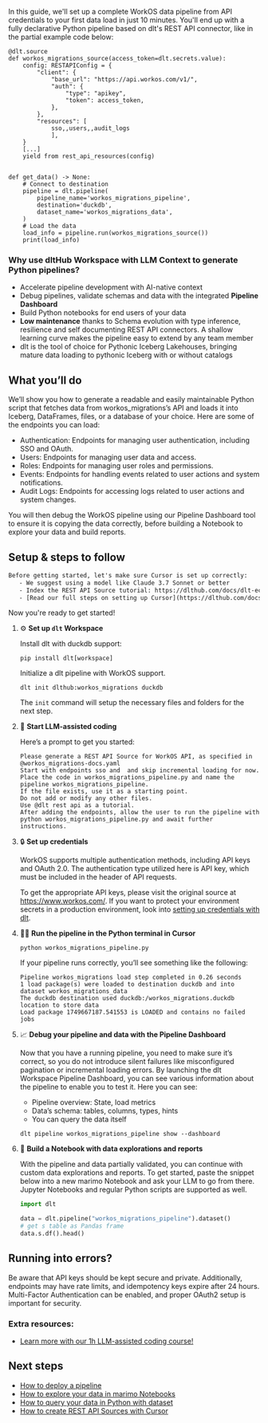 In this guide, we'll set up a complete WorkOS data pipeline from API credentials to your first data load in just 10 minutes. You'll end up with a fully declarative Python pipeline based on dlt's REST API connector, like in the partial example code below:

```python-outcome
@dlt.source
def workos_migrations_source(access_token=dlt.secrets.value):
    config: RESTAPIConfig = {
        "client": {
            "base_url": "https://api.workos.com/v1/",
            "auth": {
                "type": "apikey",
                "token": access_token,
            },
        },
        "resources": [
            sso,,users,,audit_logs
            ],
    }
    [...]
    yield from rest_api_resources(config)


def get_data() -> None:
    # Connect to destination
    pipeline = dlt.pipeline(
        pipeline_name='workos_migrations_pipeline',
        destination='duckdb',
        dataset_name='workos_migrations_data', 
    )
    # Load the data
    load_info = pipeline.run(workos_migrations_source())
    print(load_info) 
```

### Why use dltHub Workspace with LLM Context to generate Python pipelines?

- Accelerate pipeline development with AI-native context
- Debug pipelines, validate schemas and data with the integrated **Pipeline Dashboard**
- Build Python notebooks for end users of your data
- **Low maintenance** thanks to Schema evolution with type inference, resilience and self documenting REST API connectors. A shallow learning curve makes the pipeline easy to extend by any team member
- dlt is the tool of choice for Pythonic Iceberg Lakehouses, bringing mature data loading to pythonic Iceberg with or without catalogs

## What you’ll do

We’ll show you how to generate a readable and easily maintainable Python script that fetches data from workos_migrations’s API and loads it into Iceberg, DataFrames, files, or a database of your choice. Here are some of the endpoints you can load:

- Authentication: Endpoints for managing user authentication, including SSO and OAuth.
- Users: Endpoints for managing user data and access.
- Roles: Endpoints for managing user roles and permissions.
- Events: Endpoints for handling events related to user actions and system notifications.
- Audit Logs: Endpoints for accessing logs related to user actions and system changes.

You will then debug the WorkOS pipeline using our Pipeline Dashboard tool to ensure it is copying the data correctly, before building a Notebook to explore your data and build reports.

## Setup & steps to follow

```default
Before getting started, let's make sure Cursor is set up correctly:
   - We suggest using a model like Claude 3.7 Sonnet or better
   - Index the REST API Source tutorial: https://dlthub.com/docs/dlt-ecosystem/verified-sources/rest_api/ and add it to context as **@dlt rest api**
   - [Read our full steps on setting up Cursor](https://dlthub.com/docs/dlt-ecosystem/llm-tooling/cursor-restapi#23-configuring-cursor-with-documentation)
```

Now you're ready to get started!

1. ⚙️ **Set up `dlt` Workspace**
    
    Install dlt with duckdb support:
    ```shell
    pip install dlt[workspace]
    ```

    Initialize a dlt pipeline with WorkOS support.
    ```shell
    dlt init dlthub:workos_migrations duckdb
    ```

    The `init` command will setup the necessary files and folders for the next step.
    
2. 🤠 **Start LLM-assisted coding**
    
    Here’s a prompt to get you started:
    
    ```prompt
    Please generate a REST API Source for WorkOS API, as specified in @workos_migrations-docs.yaml 
    Start with endpoints sso and  and skip incremental loading for now. 
    Place the code in workos_migrations_pipeline.py and name the pipeline workos_migrations_pipeline. 
    If the file exists, use it as a starting point. 
    Do not add or modify any other files. 
    Use @dlt rest api as a tutorial. 
    After adding the endpoints, allow the user to run the pipeline with python workos_migrations_pipeline.py and await further instructions.
    ```

    
3. 🔒 **Set up credentials** 
    
    WorkOS supports multiple authentication methods, including API keys and OAuth 2.0. The authentication type utilized here is API key, which must be included in the header of API requests.
    
    To get the appropriate API keys, please visit the original source at https://www.workos.com/.
    If you want to protect your environment secrets in a production environment, look into [setting up credentials with dlt](https://dlthub.com/docs/walkthroughs/add_credentials).
    
4. 🏃‍♀️ **Run the pipeline in the Python terminal in Cursor**
    
    ```shell
    python workos_migrations_pipeline.py
    ```
    
    If your pipeline runs correctly, you’ll see something like the following:
    
    ```shell
    Pipeline workos_migrations load step completed in 0.26 seconds
    1 load package(s) were loaded to destination duckdb and into dataset workos_migrations_data
    The duckdb destination used duckdb:/workos_migrations.duckdb location to store data
    Load package 1749667187.541553 is LOADED and contains no failed jobs
    ```
    
5. 📈 **Debug your pipeline and data with the Pipeline Dashboard**

    Now that you have a running pipeline, you need to make sure it’s correct, so you do not introduce silent failures like misconfigured pagination or incremental loading errors. By launching the dlt Workspace Pipeline Dashboard, you can see various information about the pipeline to enable you to test it. Here you can see:
    - Pipeline overview: State, load metrics
    - Data’s schema: tables, columns, types, hints
    - You can query the data itself
    
    ```shell
    dlt pipeline workos_migrations_pipeline show --dashboard
    ```
    
6. 🐍 **Build a Notebook with data explorations and reports**

    With the pipeline and data partially validated, you can continue with custom data explorations and reports. To get started, paste the snippet below into a new marimo Notebook and ask your LLM to go from there. Jupyter Notebooks and regular Python scripts are supported as well.

    
    ```python
    import dlt

   data = dlt.pipeline("workos_migrations_pipeline").dataset()
   # get s table as Pandas frame
   data.s.df().head()
    ```

## Running into errors?

Be aware that API keys should be kept secure and private. Additionally, endpoints may have rate limits, and idempotency keys expire after 24 hours. Multi-Factor Authentication can be enabled, and proper OAuth2 setup is important for security.

### Extra resources:

- [Learn more with our 1h LLM-assisted coding course!](https://www.youtube.com/watch?v=GGid70rnJuM)

## Next steps

- [How to deploy a pipeline](https://dlthub.com/docs/walkthroughs/deploy-a-pipeline)
- [How to explore your data in marimo Notebooks](https://dlthub.com/docs/general-usage/dataset-access/marimo)
- [How to query your data in Python with dataset](https://dlthub.com/docs/general-usage/dataset-access/dataset)
- [How to create REST API Sources with Cursor](https://dlthub.com/docs/dlt-ecosystem/llm-tooling/cursor-restapi)